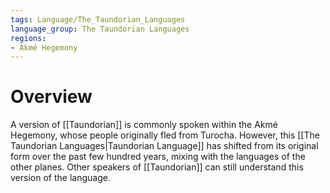 ```yaml
---
tags: Language/The_Taundorian_Languages
language_group: The Taundorian Languages
regions:
- Akmé Hegemony
---
```

# Overview
A version of [[Taundorian]] is commonly spoken within the Akmé Hegemony, whose people originally fled from Turocha. However, this [[The Taundorian Languages|Taundorian Language]] has shifted from its original form over the past few hundred years, mixing with the languages of the other planes. Other speakers of [[Taundorian]] can still understand this version of the language.